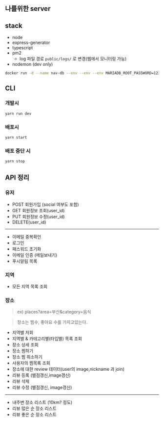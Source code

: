 ## 나를위한 server

## stack

- node
- express-generator
- typescript
- pm2
  - log 파일 경로 `public/logs/` 로 변경(웹에서 모니터링 가능)
- nodemon (dev only)

```bash
docker run -d --name nav-db --env --env --env MARIADB_ROOT_PASSWORD=1234 -p 3306:3306 -v /Users/Shared/data/mariadb:/var/lib/mysql mariadb
```

## CLI

### 개발시

```bash
yarn run dev
```

### 배포시

```bash
yarn start
```

### 배포 중단 시

```bash
yarn stop
```

## API 정리

### 유저

- POST 회원가입 (social 여부도 포함)
- GET 회원정보 조회(user_id)
- PUT 회원정보 수정(user_id)
- DELETE(user_id)

---

- 이메일 중복확인
- 로그인
- 패스워드 초기화
- 이메일 인증 (메일보내기)
- 푸시알림 목록

### 지역

- 모든 지역 목록 조회

### 장소

> ex) places?area=부산&category=음식

> 장소는 찜수, 좋아요 수를 가지고있는다.

- 지역별 저회
- 지역별 & 카테고리별(타입별) 목록 조회
- 장소 상세 조회
- 장소 찜하기
- 장소 찜 취소하기
- 사용자의 찜목록 조회
- 장소에 대한 review 데이터(user의 image,nickname 과 join)
- 리뷰 등록 (별점갱신,image갱신)
- 리뷰 삭제
- 리뷰 수정 (별점갱신, image갱신)

---

- 내주변 장소 리스트 (10km? 정도)
- 리뷰 많은 순 장소 리스트
- 리뷰 좋은 순 장소 리스트
